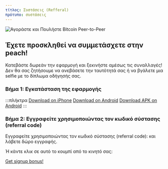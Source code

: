 ```yaml
---
τίτλος: Συστάσεις (Refferal)
πρότυπο: συστάσεις
---
```

<!--[teaser]-->
![Αγοράστε και Πουλήστε Bitcoin Peer-to-Peer](/img/how-it-works/buy-and-sell-bitcoin-peer-to-peer.png)

## Έχετε προσκληθεί να συμμετάσχετε στην peach!

Κατεβάστε δωρεάν την εφαρμογή και ξεκινήστε αμέσως τις συναλλαγές! Δεν θα σας ζητήσουμε να ανεβάσετε την ταυτότητά σας ή να βγάλετε μια selfie με το δίπλωμα οδήγησής σας.

### Βήμα 1: Εγκατάσταση της εφαρμογής
:::πλήκτρα
[Download on iPhone]($iosUrl$)
[Download on Android]($androidUrl$)
[Download APK on Android](/apk/)
:::

### Βήμα 2: Εγγραφείτε χρησιμοποιώντας τον κωδικό σύστασης (referral code)

Εγγραφείτε χρησιμοποιώντας τον κωδικό σύστασης (referral code): <span id="referral-code"><span> και λάβετε δώρο εγγραφής.

Ή κάντε κλικ σε αυτό το κουμπί από το κινητό σας:

<div class="buttons">
  <p>
    <a id="referral-code-button" href="https://peachbitcoin.page.link/?link=https%3A%2F%2Fpeachbitcoin.com%2Freferral%3Fcode%3DREFERRAL">Get signup bonus!</a>
  </p>
</div>

<script>
  function getParameterByName(name, url) {
      if (!url) url = window.location.href
      name = name.replace(/[[\]]/g, '\\$&')
      var regex = new RegExp('[?&]' + name + '(=([^&#]*)|&|#|$)'),
          results = regex.exec(url)
      if (!results) return null
      if (!results[2]) return ''
      return decodeURIComponent(results[2].replace(/\+/g, ' '))
    }

    var code = getParameterByName('code')

    if (!code) {
      window.location.href = window.location.origin
    } else {
      var $refCode = document.getElementById('referral-code')
      var $button = document.getElementById('referral-code-button')
      $refCode.innerText = code.toUpperCase()
      $button.href = $button.href.replace('REFERRAL', code.toUpperCase())
    }
</script>